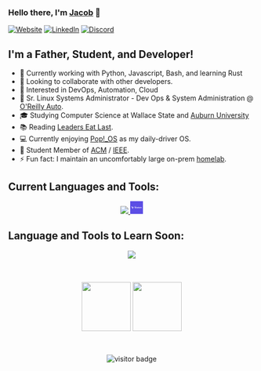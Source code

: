 ### Hello there, I'm [Jacob][linkedin] 👋

[![Website](https://img.shields.io/website?label=Website%20%20&style=for-the-badge&url=https%3A%2F%2Fscriptr.dev)](http://scriptr.dev)
[![LinkedIn](https://img.shields.io/website?color=blue&label=LinkedIn&style=for-the-badge&url=https%3A%2F%2Flinkedin.com)](https://www.linkedin.com/in/JacobCoffee/)
[![Discord](https://img.shields.io/discord/334891772696330241?color=5865F2&label=Discord%20-%20Find%20Me%20Here&logo=Discord&logoColor=5865F2&style=for-the-badge)](https://discord.gg/cscareerhub)

## I'm a Father, Student, and Developer!

* 🌱   Currently working with Python, Javascript, Bash, and learning Rust
* 👯   Looking to collaborate with other developers.
* 🧐   Interested in DevOps, Automation, Cloud
* 💼   Sr. Linux Systems Administrator - Dev Ops & System Administration @ [O'Reilly Auto][work].
* 🎓   Studying Computer Science at Wallace State and [Auburn University][school]
* 📚   Reading [Leaders Eat Last][book].
* 💻   Currently enjoying [Pop!_OS][os] as my daily-driver OS.
* 🎉   Student Member of [ACM][acm] / [IEEE][ieee].
* ⚡   Fun fact: I maintain an uncomfortably large on-prem [homelab][homelab].

## Current Languages and Tools:
<p align="center">
  <a href="[https://skillicons.dev](https://scriptr.dev/cv/)">
    <img src="https://skillicons.dev/icons?i=linux,py,django,fastapi,tailwind,ansible,grafana,nginx,jenkins,java,powershell,bash,docker,visualstudio,vscode,vim,azure,aws,redis,postgres,docker,nginx,vscode,regex,js,git,github,html,css&theme=dark" />
<img alt="Terraform" width="26px" src="https://raw.githubusercontent.com/github/explore/80688e429a7d4ef2fca1e82350fe8e3517d3494d/topics/terraform/terraform.png" />
  </a>
</p>

## Language and Tools to Learn Soon:
<p align="center">
  <a href="[https://skillicons.dev](https://scriptr.dev/cv/)">
    <img src="https://skillicons.dev/icons?i=kubernetes,ts,react,go,rust,nodejs,mongodb&theme=dark" />

  </a>
</p>

<br />

<p align="center">
<a href= "mailto:jacobcoffee@acm.org"><img src="https://github.com/halfrost/halfrost/blob/master/icons/ACM.png" height="100" width="100"/></a>
<a href= "mailto:jcoffee@ieee.org"><img src="https://github.com/halfrost/halfrost/blob/master/icons/IEEE.png" height="100" width="100"/></a>
</p>

<br />

<p  align="center"><img src="https://visitor-badge.laobi.icu/badge?page_id=jacobcoffee" alt="visitor badge"/></p>

[website]: https://scriptr.dev
[github]: https://www.github.com/JacobCoffee
[linkedin]: https://linkedin.com/in/JacobCoffee
[book]: https://www.goodreads.com/book/show/16144853-leaders-eat-last
[os]: https://pop.system76.com/
[school]: http://bulletin.auburn.edu/undergraduate/samuelginncollegeofengineering/departmentofcomputerscienceandsoftwareengineering/
[work]: https://corporate.oreillyauto.com/
[ieee]: mailto:jcoffee@ieee.org
[acm]: mailto:jacobcoffee@acm.org
[homelab]: https://www.reddit.com/r/homelab
